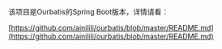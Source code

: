 该项目是Ourbatis的Spring Boot版本，详情请看：

[https://github.com/ainilili/ourbatis/blob/master/README.md](https://github.com/ainilili/ourbatis/blob/master/README.md)